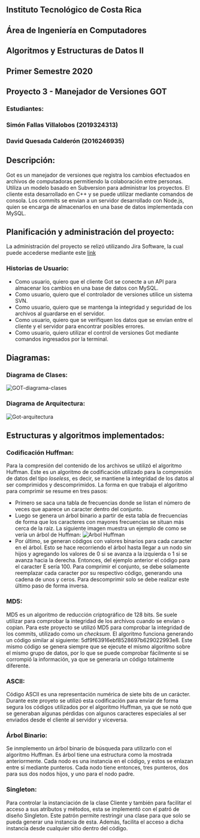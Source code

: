 ## Instituto Tecnológico de Costa Rica
## Área de Ingeniería en Computadores
## Algoritmos y Estructuras de Datos II
## Primer Semestre 2020
## Proyecto 3 - Manejador de Versiones GOT
### Estudiantes:
### Simón Fallas Villalobos (2019324313)
### David Quesada Calderón (2016246935)

## Descripción:

Got es un manejador de versiones que registra los cambios efectuados en archivos de computadoras permitiendo la colaboración entre personas. 
Utiliza un modelo basado en Subversion para administrar los proyectos. El cliente esta desarrollado en C++ y se puede utilizar mediante comandos de consola. Los commits se envian a un servidor desarrollado con Node.js, quien se encarga de almacenarlos en una base de datos implementada con MySQL.

## Planificación y administración del proyecto:

La administración del proyecto se relizó utilizando Jira Software, la cual puede accederse mediante este [link](https://simonfv.atlassian.net/jira/software/projects/GS/boards/6)

### Historias de Usuario:
* Como usuario, quiero que el cliente Got se conecte a un API para almacenar los cambios en una base de datos con MySQL.
* Como usuario, quiero que el controlador de versiones utilice un sistema SVN.
* Como usuario, quiero que se mantenga la integridad y seguridad de los archivos al guardarse en el servidor.
* Como usuario, quiero que se verifiquen los datos que se envían entre el cliente y el servidor para encontrar posibles errores.
* Como usuario, quiero utilizar el control de versiones Got mediante comandos ingresados por la terminal.

## Diagramas:
### Diagrama de Clases:
![GOT-diagrama-clases](https://user-images.githubusercontent.com/47420204/90317417-a0369f00-dee6-11ea-8d08-a0e3db6bd5ee.png)

### Diagrama de Arquitectura:
![Got-arquitectura](https://user-images.githubusercontent.com/47420204/90317422-adec2480-dee6-11ea-8dbe-dab629023e41.png)

## Estructuras y algoritmos implementados:
### Codificación Huffman:
Para la compresión del contenido de los archivos se utilizó el algoritmo Huffman. Este es un algoritmo de codificación utilizado para la compresión de datos del tipo *loseless*, es decir, se mantiene la integridad de los datos al ser comprimidos y descomprimidos.
La forma en que trabaja el algoritmo para comprimir se resume en tres pasos:
* Primero se saca una tabla de frecuencias donde se listan el número de veces que aparece un caracter dentro del conjunto.
* Luego se genera un árbol binario a partir de esta tabla de frecuencias de forma que los caracteres con mayores frecuencias se situan más cerca de la raiz. La siguiente imagen muestra un ejemplo de como se vería un árbol de Huffman:
![Arbol Huffman](https://upload.wikimedia.org/wikipedia/commons/thumb/2/2a/Arbol_de_Huffman.svg/1920px-Arbol_de_Huffman.svg.png)
* Por último, se generan códigos con valores binarios para cada caracter en el árbol. Esto se hace recorriendo el árbol hasta llegar a un nodo sin hijos y agregando los valores de 0 si se avanza a la izquierda o 1 si se avanza hacia la derecha. Entonces, del ejemplo anterior el código para el caracter E sería 100. Para comprimir el conjunto, se debe solamente reemplazar cada caracter por su respectivo código, generando una cadena de unos y ceros. Para descomprimir solo se debe realizar este último paso de forma inversa.

### MD5:
MD5 es un algoritmo de reducción criptográfico de 128 bits. Se suele utilizar para comprobar la integridad de los archivos cuando se envían o copian. Para este proyecto se utilizó MD5 para comprobar la integridad de los commits, utilizado como un *checksum*. El algoritmo funciona generando un código similar al siguiente: 5df9f63916ebf8528697b629022993e8. Este mismo código se genera siempre que se ejecute el mismo algoritmo sobre el mismo grupo de datos, por lo que se puede comprobar fácilmente si se corrompió la información, ya que se generaría un código totalmente diferente.

### ASCII:
Código ASCII es una representación numérica de siete bits de un carácter. Durante este proyeto se utilizó esta codificación para enviar de forma segura los códigos utilizados por el algoritmo Huffman, ya que se notó que se generaban algunas pérdidas con algunos caracteres especiales al ser enviados desde el cliente al servidor y viceversa.

### Árbol Binario:
Se inmplemento un árbol binario de búsqueda para utilizarlo con el algoritmo Huffman. Es árbol tiene una estructura como la mostrada anteriormente. Cada nodo es una instancia en el código, y estos se enlazan entre sí mediante punteros. Cada nodo tiene entonces, tres punteros, dos para sus dos nodos hijos, y uno para el nodo padre.

### Singleton:
Para controlar la instanciación de la clase Cliente y también para facilitar el acceso a sus atributos y métodos, esta se implementó con el patró de diseño Singleton. Este patrón permite restringir una clase para que solo se pueda generar una instancia de esta. Además, facilita el acceso a dicha instancia desde cualquier sitio dentro del código.
